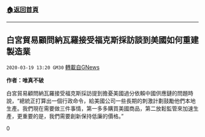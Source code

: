 ###  [:house:返回首頁](https://github.com/ourhimalayas/txt)
---

## 白宮貿易顧問納瓦羅接受福克斯採訪談到美國如何重建製造業
`2020-03-19 13:20 GM30` [轉載自GNews](https://gnews.org/zh-hant/144973/)

**作者：唯真不破**

白宮貿易顧問納瓦羅接受福克斯採訪提到擔憂美國過分依賴中國供應鏈的問題時說，“總統正打算出一個行政命令，給美國公司一些長期的刺激計劃鼓勵他們本地生產。我們現在需要做三件事情，第一多多購買美國商品，第二放鬆監管來加速生產，更重要的是，我們需要創新保持低廉的價格。”



0
